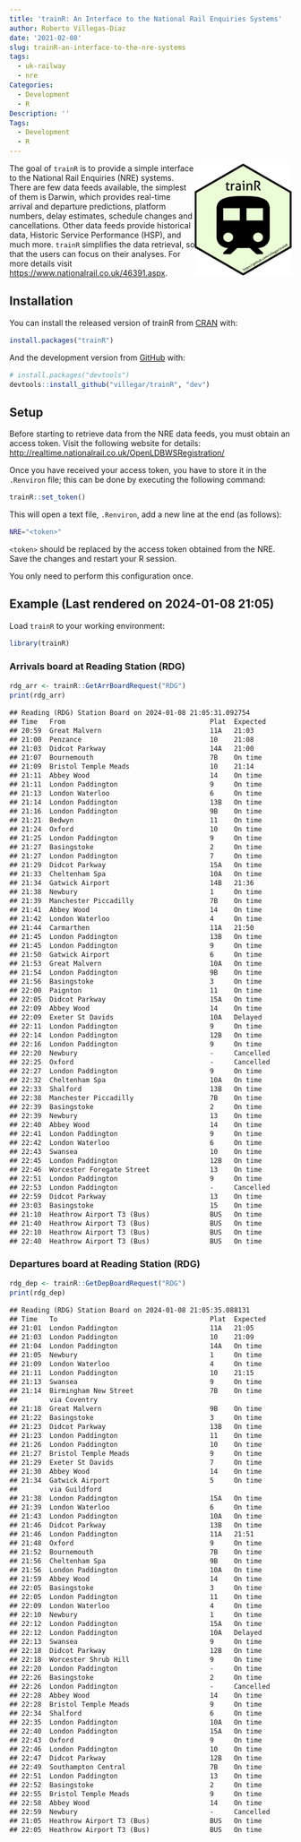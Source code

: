 ```yaml
---
title: 'trainR: An Interface to the National Rail Enquiries Systems'
author: Roberto Villegas-Diaz
date: '2021-02-08'
slug: trainR-an-interface-to-the-nre-systems
tags:
  - uk-railway
  - nre
Categories:
  - Development
  - R
Description: ''
Tags:
  - Development
  - R
---
```


<img src="https://raw.githubusercontent.com/villegar/trainR/main/inst/images/logo.png" alt="logo" align="right" height=200px/>

The goal of `trainR` is to provide a simple interface to the 
National Rail Enquiries (NRE) systems. There are few data feeds 
available, the simplest of them is Darwin, which provides real-time 
arrival and departure predictions, platform numbers, delay estimates, 
schedule changes and cancellations. Other data feeds provide historical 
data, Historic Service Performance (HSP), and much more. `trainR` 
simplifies the data retrieval, so that the users can focus on their 
analyses. For more details visit 
https://www.nationalrail.co.uk/46391.aspx.

## Installation

You can install the released version of trainR from [CRAN](https://CRAN.R-project.org) with:

``` r
install.packages("trainR")
```

And the development version from [GitHub](https://github.com/) with:

``` r
# install.packages("devtools")
devtools::install_github("villegar/trainR", "dev")
```

## Setup
Before starting to retrieve data from the NRE data feeds, you must obtain an access token. 
Visit the following website for details: http://realtime.nationalrail.co.uk/OpenLDBWSRegistration/

Once you have received your access token, you have to store it in the `.Renviron` file; this can be 
done by executing the following command:


```r
trainR::set_token()
```

This will open a text file, `.Renviron`, add a new line at the end (as follows):

```bash
NRE="<token>"
```

`<token>` should be replaced by the access token obtained from the NRE. Save the changes and restart 
your R session.

You only need to perform this configuration once.

## Example (Last rendered on 2024-01-08 21:05)

Load `trainR` to your working environment:

```r
library(trainR)
```

### Arrivals board at Reading Station (RDG)


```r
rdg_arr <- trainR::GetArrBoardRequest("RDG")
print(rdg_arr)
```

```
## Reading (RDG) Station Board on 2024-01-08 21:05:31.092754
## Time   From                                    Plat  Expected
## 20:59  Great Malvern                           11A   21:03
## 21:00  Penzance                                10    21:08
## 21:03  Didcot Parkway                          14A   21:00
## 21:07  Bournemouth                             7B    On time
## 21:09  Bristol Temple Meads                    10    21:14
## 21:11  Abbey Wood                              14    On time
## 21:11  London Paddington                       9     On time
## 21:13  London Waterloo                         6     On time
## 21:14  London Paddington                       13B   On time
## 21:16  London Paddington                       9B    On time
## 21:21  Bedwyn                                  11    On time
## 21:24  Oxford                                  10    On time
## 21:25  London Paddington                       9     On time
## 21:27  Basingstoke                             2     On time
## 21:27  London Paddington                       7     On time
## 21:29  Didcot Parkway                          15A   On time
## 21:33  Cheltenham Spa                          10A   On time
## 21:34  Gatwick Airport                         14B   21:36
## 21:38  Newbury                                 1     On time
## 21:39  Manchester Piccadilly                   7B    On time
## 21:41  Abbey Wood                              14    On time
## 21:42  London Waterloo                         4     On time
## 21:44  Carmarthen                              11A   21:50
## 21:45  London Paddington                       13B   On time
## 21:45  London Paddington                       9     On time
## 21:50  Gatwick Airport                         6     On time
## 21:53  Great Malvern                           10A   On time
## 21:54  London Paddington                       9B    On time
## 21:56  Basingstoke                             3     On time
## 22:00  Paignton                                11    On time
## 22:05  Didcot Parkway                          15A   On time
## 22:09  Abbey Wood                              14    On time
## 22:09  Exeter St Davids                        10A   Delayed
## 22:11  London Paddington                       9     On time
## 22:14  London Paddington                       12B   On time
## 22:16  London Paddington                       9     On time
## 22:20  Newbury                                 -     Cancelled
## 22:25  Oxford                                  -     Cancelled
## 22:27  London Paddington                       9     On time
## 22:32  Cheltenham Spa                          10A   On time
## 22:33  Shalford                                13B   On time
## 22:38  Manchester Piccadilly                   7B    On time
## 22:39  Basingstoke                             2     On time
## 22:39  Newbury                                 13    On time
## 22:40  Abbey Wood                              14    On time
## 22:41  London Paddington                       9     On time
## 22:42  London Waterloo                         6     On time
## 22:43  Swansea                                 10    On time
## 22:45  London Paddington                       12B   On time
## 22:46  Worcester Foregate Street               13    On time
## 22:51  London Paddington                       9     On time
## 22:53  London Paddington                       -     Cancelled
## 22:59  Didcot Parkway                          13    On time
## 23:03  Basingstoke                             15    On time
## 21:10  Heathrow Airport T3 (Bus)               BUS   On time
## 21:40  Heathrow Airport T3 (Bus)               BUS   On time
## 22:10  Heathrow Airport T3 (Bus)               BUS   On time
## 22:40  Heathrow Airport T3 (Bus)               BUS   On time
```

### Departures board at Reading Station (RDG)


```r
rdg_dep <- trainR::GetDepBoardRequest("RDG")
print(rdg_dep)
```

```
## Reading (RDG) Station Board on 2024-01-08 21:05:35.088131
## Time   To                                      Plat  Expected
## 21:01  London Paddington                       11A   21:05
## 21:03  London Paddington                       10    21:09
## 21:04  London Paddington                       14A   On time
## 21:05  Newbury                                 1     On time
## 21:09  London Waterloo                         4     On time
## 21:11  London Paddington                       10    21:15
## 21:13  Swansea                                 9     On time
## 21:14  Birmingham New Street                   7B    On time
##        via Coventry                            
## 21:18  Great Malvern                           9B    On time
## 21:22  Basingstoke                             3     On time
## 21:23  Didcot Parkway                          13B   On time
## 21:23  London Paddington                       11    On time
## 21:26  London Paddington                       10    On time
## 21:27  Bristol Temple Meads                    9     On time
## 21:29  Exeter St Davids                        7     On time
## 21:30  Abbey Wood                              14    On time
## 21:34  Gatwick Airport                         5     On time
##        via Guildford                           
## 21:38  London Paddington                       15A   On time
## 21:39  London Waterloo                         6     On time
## 21:43  London Paddington                       10A   On time
## 21:46  Didcot Parkway                          13B   On time
## 21:46  London Paddington                       11A   21:51
## 21:48  Oxford                                  9     On time
## 21:52  Bournemouth                             7B    On time
## 21:56  Cheltenham Spa                          9B    On time
## 21:56  London Paddington                       10A   On time
## 21:59  Abbey Wood                              14    On time
## 22:05  Basingstoke                             3     On time
## 22:05  London Paddington                       11    On time
## 22:09  London Waterloo                         4     On time
## 22:10  Newbury                                 1     On time
## 22:12  London Paddington                       15A   On time
## 22:12  London Paddington                       10A   Delayed
## 22:13  Swansea                                 9     On time
## 22:18  Didcot Parkway                          12B   On time
## 22:18  Worcester Shrub Hill                    9     On time
## 22:20  London Paddington                       -     On time
## 22:26  Basingstoke                             2     On time
## 22:26  London Paddington                       -     Cancelled
## 22:28  Abbey Wood                              14    On time
## 22:28  Bristol Temple Meads                    9     On time
## 22:34  Shalford                                6     On time
## 22:35  London Paddington                       10A   On time
## 22:40  London Paddington                       15A   On time
## 22:43  Oxford                                  9     On time
## 22:46  London Paddington                       10    On time
## 22:47  Didcot Parkway                          12B   On time
## 22:49  Southampton Central                     7B    On time
## 22:51  London Paddington                       13    On time
## 22:52  Basingstoke                             2     On time
## 22:55  Bristol Temple Meads                    9     On time
## 22:58  Abbey Wood                              14    On time
## 22:59  Newbury                                 -     Cancelled
## 21:05  Heathrow Airport T3 (Bus)               BUS   On time
## 22:05  Heathrow Airport T3 (Bus)               BUS   On time
```
